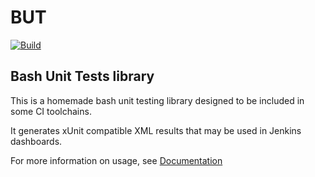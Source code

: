 # BUT

[![Build](https://github.com/TriYop/BUT/actions/workflows/build.yml/badge.svg)](https://github.com/TriYop/BUT/actions/workflows/build.yml)


## Bash Unit Tests library

This is a homemade bash unit testing library designed to be 
included in some CI toolchains.

It generates xUnit compatible XML results that may be used in Jenkins dashboards.

For more information on usage, see [Documentation](doc/usage.md)

